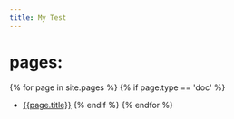 ```yaml
---
title: My Test
---
```


# pages:

{% for page in site.pages %}
  {% if page.type == 'doc' %}
* [{{page.title}}]({{page.url}})
  {% endif %}
{% endfor %}
